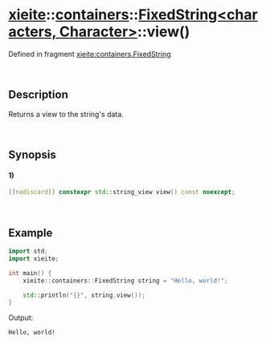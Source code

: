 # [xieite](../../../../../../xieite.md)\:\:[containers](../../../../../../containers.md)\:\:[FixedString<characters, Character>](../../../../fixed_string.md)\:\:view\(\)
Defined in fragment [xieite:containers.FixedString](../../../../../../../src/containers/fixed_string.cpp)

&nbsp;

## Description
Returns a view to the string's data.

&nbsp;

## Synopsis
#### 1)
```cpp
[[nodiscard]] constexpr std::string_view view() const noexcept;
```

&nbsp;

## Example
```cpp
import std;
import xieite;

int main() {
    xieite::containers::FixedString string = "Hello, world!";

    std::println("{}", string.view());
}
```
Output:
```
Hello, world!
```
